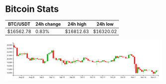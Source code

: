 # Bitcoin Stats

BTC/USDT|24h change|24h high|24h low|
|---|---|---|---|
|$16562.78|0.83%|$16812.63|$16320.02|

<img src="./chart.svg">
